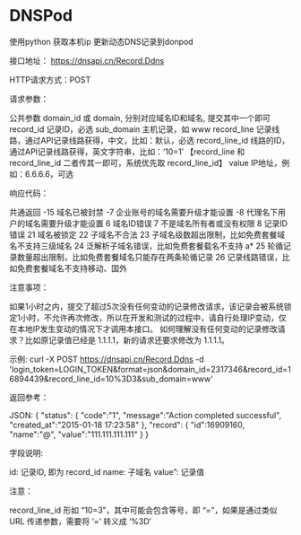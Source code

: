 # DNSPod
使用python 获取本机ip 更新动态DNS记录到donpod

接口地址： https://dnsapi.cn/Record.Ddns

HTTP请求方式：POST

请求参数：

公共参数
domain_id 或 domain, 分别对应域名ID和域名, 提交其中一个即可
record_id 记录ID，必选
sub_domain 主机记录，如 www
record_line 记录线路，通过API记录线路获得，中文，比如：默认，必选
record_line_id 线路的ID，通过API记录线路获得，英文字符串，比如：‘10=1’ 【record_line 和 record_line_id 二者传其一即可，系统优先取 record_line_id】
value IP地址，例如：6.6.6.6，可选

响应代码：

共通返回
-15 域名已被封禁
-7 企业账号的域名需要升级才能设置
-8 代理名下用户的域名需要升级才能设置
6 域名ID错误
7 不是域名所有者或没有权限
8 记录ID错误
21 域名被锁定
22 子域名不合法
23 子域名级数超出限制，比如免费套餐域名不支持三级域名
24 泛解析子域名错误，比如免费套餐载名不支持 a*
25 轮循记录数量超出限制，比如免费套餐域名只能存在两条轮循记录
26 记录线路错误，比如免费套餐域名不支持移动、国外

注意事项：

如果1小时之内，提交了超过5次没有任何变动的记录修改请求，该记录会被系统锁定1小时，不允许再次修改，所以在开发和测试的过程中，请自行处理IP变动，仅在本地IP发生变动的情况下才调用本接口。
如何理解没有任何变动的记录修改请求？比如原记录值已经是 1.1.1.1，新的请求还要求修改为 1.1.1.1。

示例:
curl -X POST https://dnsapi.cn/Record.Ddns -d 'login_token=LOGIN_TOKEN&format=json&domain_id=2317346&record_id=16894439&record_line_id=10%3D3&sub_domain=www'

返回参考：

JSON:
{
    "status": {
        "code":"1",
        "message":"Action completed successful",
        "created_at":"2015-01-18 17:23:58"
    },
    "record": {
        "id":16909160,
        "name":"@",
        "value":"111.111.111.111"
    }
}

字段说明:

id: 记录ID, 即为 record_id
name: 子域名
value”: 记录值

注意：

record_line_id 形如 “10=3”，其中可能会包含等号，即 “=”，如果是通过类似 URL 传递参数，需要将 ‘=’ 转义成 ‘%3D’
